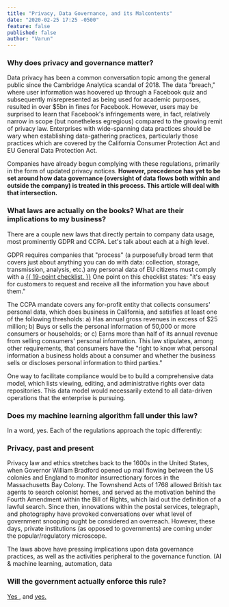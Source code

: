 ```yaml
---
title: "Privacy, Data Governance, and its Malcontents"
date: "2020-02-25 17:25 -0500"
feature: false
published: false
author: "Varun"
---
```


### Why does privacy and governance matter?

Data privacy has been a common conversation topic among the general public since the Cambridge Analytica scandal of 2018. The data "breach," where user information was hoovered up through a Facebook quiz and subsequently misrepresented as being used for academic purposes, resulted in over $5bn in fines for Facebook. However, users may be surprised to learn that Facebook's infringements were, in fact, relatively narrow in scope (but nonetheless egregious) compared to the growing remit of privacy law. Enterprises with wide-spanning data practices should be wary when establishing data-gathering practices, particularly those practices which are covered by the California Consumer Protection Act and EU General Data Protection Act.

Companies have already begun complying with these regulations, primarily in the form of updated privacy notices. **However, precedence has yet to be set around how data governance (oversight of data flows both within and outside the company) is treated in this process. This article will deal with that intersection.** 

### What laws are actually on the books? What are their implications to my business?

There are a couple new laws that directly pertain to company data usage, most prominently GDPR and CCPA. Let's talk about each at a high level.

GDPR requires companies that "process" (a purposefully broad term that covers just about anything you can do with data: collection, storage, transmission, analysis, etc.) any personal data of EU citizens must comply with a <a href=https://gdpr.eu/checklist/>{{ 19-point checklist. }}</a> One point on this checklist states: "it's easy for customers to request and receive all the information you have about them." 

The CCPA mandate covers any for-profit entity that collects consumers' personal data, which does business in California, and satisfies at least one of the following thresholds: a) Has annual gross revenues in excess of $25 million; b) Buys or sells the personal information of 50,000 or more consumers or households; or c) Earns more than half of its annual revenue from selling consumers' personal information. This law stipulates, among other requirements, that consumers have the "right to know what personal information a business holds about a consumer and whether the business sells or discloses personal information to third parties."

One way to facilitate compliance would be to build a comprehensive data model, which lists viewing, editing, and administrative rights over data repositories. This data model would necessarily extend to all data-driven operations that the enterprise is pursuing.

### Does my machine learning algorithm fall under this law?

In a word, yes. Each of the regulations approach the topic differently:



### Privacy, past and present

Privacy law and ethics stretches back to the 1600s in the United States, when Governor William Bradford opened up mail flowing between the US colonies and England to monitor insurrectionary forces in the Massachusetts Bay Colony. The Townshend Acts of 1768 allowed British tax agents to search colonist homes, and served as the motivation behind the Fourth Amendment within the Bill of Rights, which laid out the definition of a lawful search. Since then, innovations within the postal services, telegraph, and photography have provoked conversations over what level of government snooping ought be considered an overreach. However, these days, private institutions (as opposed to governments) are coming under the popular/regulatory microscope. 

The laws above have pressing implications upon data governance practices, as well as the activities peripheral to the governance function. (AI & machine learning, automation, data 

### Will the government actually enforce this rule?

<a href = https://www.oag.ca.gov/privacy/privacy-enforcement-actions> Yes </a>, and <a href = https://www.enforcementtracker.com/?> yes. </a>
